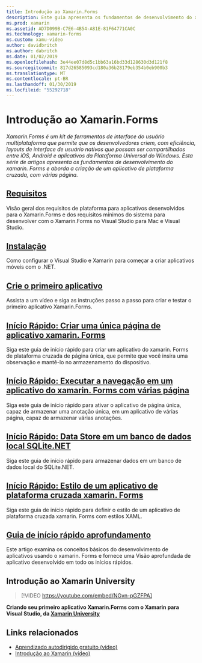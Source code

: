 ```yaml
---
title: Introdução ao Xamarin.Forms
description: Este guia apresenta os fundamentos de desenvolvimento do xamarin. Forms e aborda a criação de um aplicativo de plataforma cruzada, com várias página.
ms.prod: xamarin
ms.assetid: AD7D099B-C7E6-4B54-A81E-81F64771CA0C
ms.technology: xamarin-forms
ms.custom: xamu-video
author: davidbritch
ms.author: dabritch
ms.date: 01/02/2019
ms.openlocfilehash: 3e44ee07d8d5c1bb63a16bd33d128630d3d121f8
ms.sourcegitcommit: 817d26585093cd180a36b28179eb354b0eb900b3
ms.translationtype: MT
ms.contentlocale: pt-BR
ms.lasthandoff: 01/30/2019
ms.locfileid: "55292718"
---
```

# <a name="get-started-with-xamarinforms"></a>Introdução ao Xamarin.Forms

_Xamarin.Forms é um kit de ferramentas de interface do usuário multiplataforma que permite que os desenvolvedores criem, com eficiência, layouts de interface de usuário nativos que possam ser compartilhados entre iOS, Android e aplicativos da Plataforma Universal do Windows. Esta série de artigos apresenta os fundamentos de desenvolvimento do xamarin. Forms e aborda a criação de um aplicativo de plataforma cruzada, com várias página._

## <a name="requirementsinstallationmd"></a>[Requisitos](installation.md)

Visão geral dos requisitos de plataforma para aplicativos desenvolvidos para o Xamarin.Forms e dos requisitos mínimos do sistema para desenvolver com o Xamarin.Forms no Visual Studio para Mac e Visual Studio.

## <a name="installationcross-platformget-startedinstallationindexmd"></a>[Instalação](~/cross-platform/get-started/installation/index.md)

Como configurar o Visual Studio e Xamarin para começar a criar aplicativos móveis com o .NET.

## <a name="build-your-first-appfirst-appindexmd"></a>[Crie o primeiro aplicativo](first-app/index.md)

Assista a um vídeo e siga as instruções passo a passo para criar e testar o primeiro aplicativo Xamarin.Forms.

## <a name="quickstart-create-a-single-page-xamarinforms-applicationquickstartssingle-pagemd"></a>[Início Rápido: Criar uma única página de aplicativo xamarin. Forms](quickstarts/single-page.md)

Siga este guia de início rápido para criar um aplicativo do xamarin. Forms de plataforma cruzada de página única, que permite que você insira uma observação e mantê-lo no armazenamento do dispositivo.

## <a name="quickstart-perform-navigation-in-a-multi-page-xamarinforms-applicationquickstartsmulti-pagemd"></a>[Início Rápido: Executar a navegação em um aplicativo do xamarin. Forms com várias página](quickstarts/multi-page.md)

Siga este guia de início rápido para ativar o aplicativo de página única, capaz de armazenar uma anotação única, em um aplicativo de várias página, capaz de armazenar várias anotações.

## <a name="quickstart-store-data-in-a-local-sqlitenet-databasequickstartsdatabasemd"></a>[Início Rápido: Data Store em um banco de dados local SQLite.NET](quickstarts/database.md)

Siga este guia de início rápido para armazenar dados em um banco de dados local do SQLite.NET.

## <a name="quickstart-style-a-cross-platform-xamarinforms-applicationquickstartsstylingmd"></a>[Início Rápido: Estilo de um aplicativo de plataforma cruzada xamarin. Forms](quickstarts/styling.md)

Siga este guia de início rápido para definir o estilo de um aplicativo de plataforma cruzada xamarin. Forms com estilos XAML.

## <a name="quickstart-deep-divequickstartsdeepdivemd"></a>[Guia de início rápido aprofundamento](quickstarts/deepdive.md)

Este artigo examina os conceitos básicos do desenvolvimento de aplicativos usando o xamarin. Forms e fornece uma Visão aprofundada de aplicativo desenvolvido em todo os inícios rápidos.

## <a name="get-started-with-xamarin-university"></a>Introdução ao Xamarin University

> [!VIDEO https://youtube.com/embed/NGvn-pGZFPA]

**Criando seu primeiro aplicativo Xamarin.Forms com o Xamarin para Visual Studio, da [Xamarin University](https://university.xamarin.com)**

## <a name="related-links"></a>Links relacionados

- [Aprendizado autodirigido gratuito (vídeo)](https://university.xamarin.com/self-guided)
- [Introdução ao Xamarin (vídeo)](https://developer.xamarin.com/videos/)

